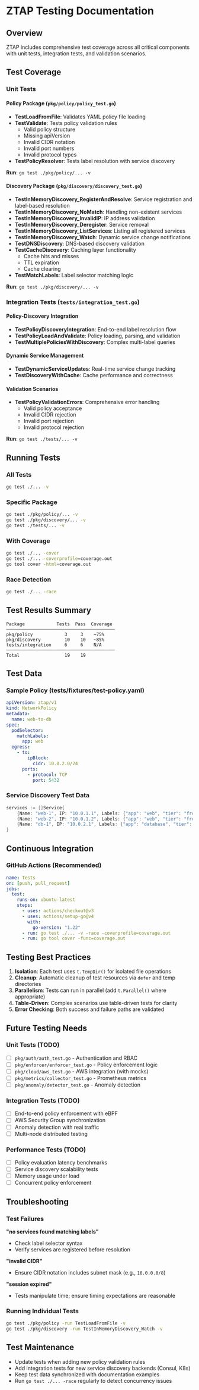# ZTAP Testing Documentation

## Overview

ZTAP includes comprehensive test coverage across all critical components with unit tests, integration tests, and validation scenarios.

## Test Coverage

### Unit Tests

#### Policy Package (`pkg/policy/policy_test.go`)

- **TestLoadFromFile**: Validates YAML policy file loading
- **TestValidate**: Tests policy validation rules
  - Valid policy structure
  - Missing apiVersion
  - Invalid CIDR notation
  - Invalid port numbers
  - Invalid protocol types
- **TestPolicyResolver**: Tests label resolution with service discovery

**Run**: `go test ./pkg/policy/... -v`

#### Discovery Package (`pkg/discovery/discovery_test.go`)

- **TestInMemoryDiscovery_RegisterAndResolve**: Service registration and label-based resolution
- **TestInMemoryDiscovery_NoMatch**: Handling non-existent services
- **TestInMemoryDiscovery_InvalidIP**: IP address validation
- **TestInMemoryDiscovery_Deregister**: Service removal
- **TestInMemoryDiscovery_ListServices**: Listing all registered services
- **TestInMemoryDiscovery_Watch**: Dynamic service change notifications
- **TestDNSDiscovery**: DNS-based discovery validation
- **TestCacheDiscovery**: Caching layer functionality
  - Cache hits and misses
  - TTL expiration
  - Cache clearing
- **TestMatchLabels**: Label selector matching logic

**Run**: `go test ./pkg/discovery/... -v`

### Integration Tests (`tests/integration_test.go`)

#### Policy-Discovery Integration

- **TestPolicyDiscoveryIntegration**: End-to-end label resolution flow
- **TestPolicyLoadAndValidate**: Policy loading, parsing, and validation
- **TestMultiplePoliciesWithDiscovery**: Complex multi-label queries

#### Dynamic Service Management

- **TestDynamicServiceUpdates**: Real-time service change tracking
- **TestDiscoveryWithCache**: Cache performance and correctness

#### Validation Scenarios

- **TestPolicyValidationErrors**: Comprehensive error handling
  - Valid policy acceptance
  - Invalid CIDR rejection
  - Invalid port rejection
  - Invalid protocol rejection

**Run**: `go test ./tests/... -v`

## Running Tests

### All Tests

```bash
go test ./... -v
```

### Specific Package

```bash
go test ./pkg/policy/... -v
go test ./pkg/discovery/... -v
go test ./tests/... -v
```

### With Coverage

```bash
go test ./... -cover
go test ./... -coverprofile=coverage.out
go tool cover -html=coverage.out
```

### Race Detection

```bash
go test ./... -race
```

## Test Results Summary

```
Package            Tests  Pass  Coverage
─────────────────────────────────────────
pkg/policy            3     3    ~75%
pkg/discovery         10    10   ~85%
tests/integration     6     6    N/A
─────────────────────────────────────────
Total                 19    19
```

## Test Data

### Sample Policy (tests/fixtures/test-policy.yaml)

```yaml
apiVersion: ztap/v1
kind: NetworkPolicy
metadata:
  name: web-to-db
spec:
  podSelector:
    matchLabels:
      app: web
  egress:
    - to:
        ipBlock:
          cidr: 10.0.2.0/24
      ports:
        - protocol: TCP
          port: 5432
```

### Service Discovery Test Data

```go
services := []Service{
    {Name: "web-1", IP: "10.0.1.1", Labels: {"app": "web", "tier": "frontend"}},
    {Name: "web-2", IP: "10.0.1.2", Labels: {"app": "web", "tier": "frontend"}},
    {Name: "db-1", IP: "10.0.2.1", Labels: {"app": "database", "tier": "backend"}},
}
```

## Continuous Integration

### GitHub Actions (Recommended)

```yaml
name: Tests
on: [push, pull_request]
jobs:
  test:
    runs-on: ubuntu-latest
    steps:
      - uses: actions/checkout@v3
      - uses: actions/setup-go@v4
        with:
          go-version: "1.22"
      - run: go test ./... -v -race -coverprofile=coverage.out
      - run: go tool cover -func=coverage.out
```

## Testing Best Practices

1. **Isolation**: Each test uses `t.TempDir()` for isolated file operations
2. **Cleanup**: Automatic cleanup of test resources via `defer` and temp directories
3. **Parallelism**: Tests can run in parallel (add `t.Parallel()` where appropriate)
4. **Table-Driven**: Complex scenarios use table-driven tests for clarity
5. **Error Checking**: Both success and failure paths are validated

## Future Testing Needs

### Unit Tests (TODO)

- [ ] `pkg/auth/auth_test.go` - Authentication and RBAC
- [ ] `pkg/enforcer/enforcer_test.go` - Policy enforcement logic
- [ ] `pkg/cloud/aws_test.go` - AWS integration (with mocks)
- [ ] `pkg/metrics/collector_test.go` - Prometheus metrics
- [ ] `pkg/anomaly/detector_test.go` - Anomaly detection

### Integration Tests (TODO)

- [ ] End-to-end policy enforcement with eBPF
- [ ] AWS Security Group synchronization
- [ ] Anomaly detection with real traffic
- [ ] Multi-node distributed testing

### Performance Tests (TODO)

- [ ] Policy evaluation latency benchmarks
- [ ] Service discovery scalability tests
- [ ] Memory usage under load
- [ ] Concurrent policy enforcement

## Troubleshooting

### Test Failures

**"no services found matching labels"**

- Check label selector syntax
- Verify services are registered before resolution

**"invalid CIDR"**

- Ensure CIDR notation includes subnet mask (e.g., `10.0.0.0/8`)

**"session expired"**

- Tests manipulate time; ensure timing expectations are reasonable

### Running Individual Tests

```bash
go test ./pkg/policy -run TestLoadFromFile -v
go test ./pkg/discovery -run TestInMemoryDiscovery_Watch -v
```

## Test Maintenance

- Update tests when adding new policy validation rules
- Add integration tests for new service discovery backends (Consul, K8s)
- Keep test data synchronized with documentation examples
- Run `go test ./... -race` regularly to detect concurrency issues
